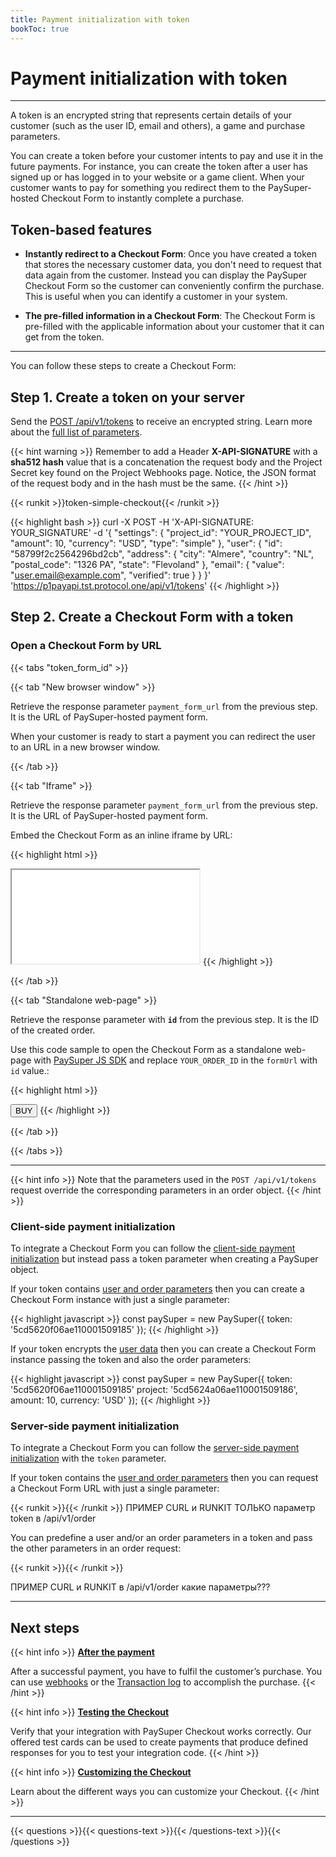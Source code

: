 ```yaml
---
title: Payment initialization with token
bookToc: true
---
```


# Payment initialization with token
***

A token is an encrypted string that represents certain details of your customer (such as the user ID, email and others), a game and purchase parameters.

You can create a token before your customer intents to pay and use it in the future payments. For instance, you can create the token after a user has signed up or has logged in to your website or a game client. When your customer wants to pay for something you redirect them to the PaySuper-hosted Checkout Form to instantly complete a purchase.

## Token-based features

* **Instantly redirect to a Checkout Form**: Once you have created a token that stores the necessary customer data, you don't need to request that data again from the customer. Instead you can display the PaySuper Checkout Form so the customer can conveniently confirm the purchase. This is useful when you can identify a customer in your system.

* **The pre-filled information in a Checkout Form**: The Checkout Form is pre-filled with the applicable information about your customer that it can get from the token.

***

You can follow these steps to create a Checkout Form:

## **Step 1.** Create a token on your server

Send the [POST /api/v1/tokens](ССЫЛКА) to receive an encrypted string. Learn more about the [full list of parameters](ССЫЛКА).

{{< hint warning >}}
Remember to add a Header **X-API-SIGNATURE** with a **sha512 hash** value that is a concatenation the request body and the Project Secret key found on the Project Webhooks page. Notice, the JSON format of the request body and in the hash must be the same.
{{< /hint >}}

{{< runkit >}}token-simple-checkout{{< /runkit >}}

{{< highlight bash >}}
curl -X POST -H 'X-API-SIGNATURE: YOUR_SIGNATURE' -d '{
 "settings": {
    "project_id": "YOUR_PROJECT_ID",
    "amount": 10,
    "currency": "USD",
    "type": "simple"
 },
 "user": {
   "id": "58799f2c2564296bd2cb",
   "address": {
      "city": "Almere",
      "country": "NL",
      "postal_code": "1326 PA",
      "state": "Flevoland"
   },
   "email": {
      "value": "user.email@example.com",
      "verified": true
   }
 }
}' 'https://p1payapi.tst.protocol.one/api/v1/tokens'
{{< /highlight >}}

## **Step 2.** Create a Checkout Form with a token

### **Open a Checkout Form by URL**

{{< tabs "token_form_id" >}}

{{< tab "New browser window" >}}

Retrieve the response parameter `payment_form_url` from the previous step. It is the URL of PaySuper-hosted payment form.

When your customer is ready to start a payment you can redirect the user to an URL in a new browser window.

{{< /tab >}}

{{< tab "Iframe" >}}

Retrieve the response parameter `payment_form_url` from the previous step. It is the URL of PaySuper-hosted payment form.

Embed the Checkout Form as an inline iframe by URL:

{{< highlight html >}}
<iframe src="{payment_form_url}"></iframe>
{{< /highlight >}}

{{< /tab >}}

{{< tab "Standalone web-page" >}}

Retrieve the response parameter with **`id`** from the previous step. It is the ID of the created order.

Use this code sample to open the Checkout Form as a standalone web-page with [PaySuper JS SDK](/docs/payments/sdk-integration/#step-1-embed-the-checkout-form) and replace `YOUR_ORDER_ID` in the `formUrl` with `id` value.:

{{< highlight html >}}
<script>
function buyItems() {
    const paySuper = new PaySuper({
        formUrl: 'https://order.pay.super.com/?order_id=YOUR_ORDER_ID'
    });

    paySuper.renderPage();
}
</script>

<button onclick="buyItems()">BUY</button>
{{< /highlight >}}

{{< /tab >}}

{{< /tabs >}}

***

{{< hint info >}}
Note that the parameters used in the `POST /api/v1/tokens` request override the corresponding parameters in an order object.
{{< /hint >}}

### **Client-side payment initialization**

To integrate a Checkout Form you can follow the [client-side payment initialization](/docs/payments/sdk-integration/) but instead pass a token parameter when creating a PaySuper object.

If your token contains [user and order parameters](/docs/api/#tag/Token) then you can create a Checkout Form instance with just a single parameter:

{{< highlight javascript >}}
const paySuper = new PaySuper({
   token: '5cd5620f06ae110001509185'
});
{{< /highlight >}}

If your token encrypts the [user data](/docs/api/#tag/Token) then you can create a Checkout Form instance passing the token and also the order parameters:

{{< highlight javascript >}}
const paySuper = new PaySuper({
   token: '5cd5620f06ae110001509185'
   project: '5cd5624a06ae110001509186',
   amount: 10,
   currency: 'USD'
});
{{< /highlight >}}

### **Server-side payment initialization**

To integrate a Checkout Form you can follow the [server-side payment initialization](/docs/payments/integration/) with the `token` parameter.

If your token contains the [user and order parameters](/docs/api/#tag/Token) then you can request a Checkout Form URL with just a single parameter:

{{< runkit >}}{{< /runkit >}}
ПРИМЕР CURL и RUNKIT ТОЛЬКО параметр token в /api/v1/order

You can predefine a user and/or an order parameters in a token and pass the other parameters in an order request:

{{< runkit >}}{{< /runkit >}}

ПРИМЕР CURL и RUNKIT в /api/v1/order какие параметры???

***

## Next steps

{{< hint info >}}
[**After the payment**](/docs/payments/live/)

After a successful payment, you have to fulfil the customer’s purchase. You can use [webhooks](ССЫЛКА) or the [Transaction log](ССЫЛКА) to accomplish the purchase.
{{< /hint >}}

{{< hint info >}}
[**Testing the Checkout**](/docs/payments/testing/)

Verify that your integration with PaySuper Checkout works correctly. Our offered test cards can be used to create payments that produce defined responses for you to test your integration code.
{{< /hint >}}

{{< hint info >}}
[**Customizing the Checkout**](/docs/payments/customization/)

Learn about the different ways you can customize your Checkout.
{{< /hint >}}

***

{{< questions >}}{{< questions-text >}}{{< /questions-text >}}{{< /questions >}}